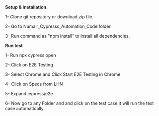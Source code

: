 **Setup & Installation.**

1- Clone git repository or download zip file.

2- Go to Numair_Cypresss_Automation_Code folder.

3- Run command as "npm install" to install all dependencies.
    
**Run test**

1- Run npx cypress open 

2- Click on E2E Testing

3- Select Chrome and Click Start E2E Testing in Chrome

4- Click on Specs from LHN

5- Expand cypress\e2e

6- Now go to any Folder and and click on the test case it will run the test case automatically
